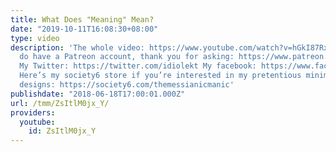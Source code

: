 ```yaml
---
title: What Does "Meaning" Mean?
date: "2019-10-11T16:08:30+08:00"
type: video
description: 'The whole video: https://www.youtube.com/watch?v=hGkI87Rx7o8 Yes, I
  do have a Patreon account, thank you for asking: https://www.patreon.com/themessianicmanic
  My Twitter: https://twitter.com/idiolekt My facebook: https://www.facebook.com/themessianicmanic/
  Here’s my society6 store if you’re interested in my pretentious minimalist poster
  designs: https://society6.com/themessianicmanic'
publishdate: "2018-06-18T17:00:01.000Z"
url: /tmm/ZsItlM0jx_Y/
providers:
  youtube:
    id: ZsItlM0jx_Y
---
```

